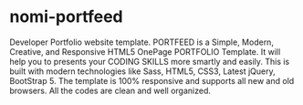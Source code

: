 # nomi-portfeed
Developer Portfolio website template. PORTFEED is a Simple, Modern, Creative, and Responsive HTML5 OnePage PORTFOLIO Template. It will help you to presents your CODING SKILLS more smartly and easily.  This is built with modern technologies like Sass, HTML5, CSS3, Latest jQuery, BootStrap 5.  The template is 100% responsive and supports all new and old browsers. All the codes are clean and well organized.
